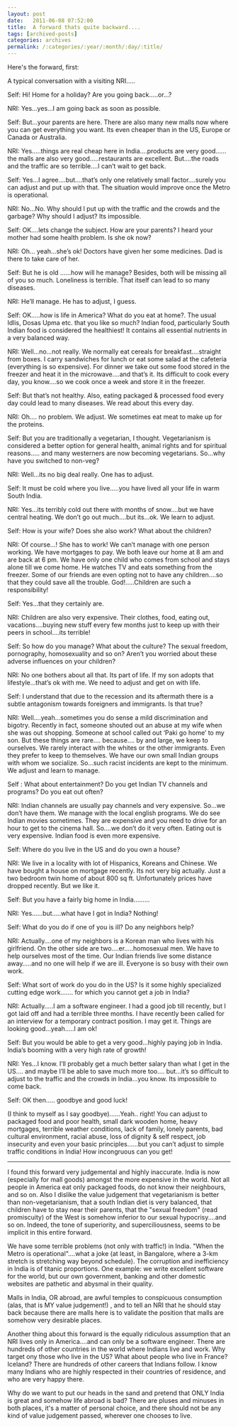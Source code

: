 ```yaml
---
layout: post
date:	2011-06-08 07:52:00
title:  A forward thats quite backward....
tags: [archived-posts]
categories: archives
permalink: /:categories/:year/:month/:day/:title/
---
```

Here's the forward, first:

<lj-cut text="a Forward about a RI (Resident Indian) talking to an NRI (Non-Resident Indian)">

A typical conversation with a visiting NRI…..
 
Self:  Hi!  Home for a holiday?  Are you going back…..or…?   
 
NRI: Yes…yes…I am going back as soon as possible.
 
Self: But…your parents are here. There are also many new malls now where you can get everything you want. Its even cheaper than in the US, Europe or Canada or Australia.
 
NRI: Yes…..things are real cheap here in India….products are very good……the malls are also very good…..restaurants are excellent.  But….the roads and the traffic are so terrible….I can’t wait to get back.
 
Self: Yes…I agree….but….that’s only one relatively small factor….surely you can adjust and put up with that.  The situation would improve once the Metro is operational.
 
NRI: No…No. Why should I put up with the traffic and the crowds and the garbage? Why should I adjust? Its impossible.
 
Self: OK….lets change the subject. How are your parents? I heard your mother had some health problem. Is she ok now?
 
NRI: Oh… yeah…she’s ok!  Doctors have given her some medicines. Dad is there to take care of her. 
 
Self: But he is old ……how will he manage? Besides, both will be missing all of you so much. Loneliness is terrible. That itself can lead to so many diseases.
 
NRI:  He’ll manage. He has to adjust, I guess.
 
Self: OK…..how is life in America? What do you eat at home?. The usual Idlis, Dosas Upma etc. that you like so much?  Indian food, particularly South Indian food is considered the healthiest!  It contains all essential nutrients in a very balanced way.
 
NRI: Well…no…not really. We normally eat cereals for breakfast….straight from boxes. I carry sandwiches for lunch or eat some salad at the cafeteria (everything is so expensive).  For dinner we take out some food stored in the freezer and heat it in the microwave….and that’s it. Its difficult to cook every day, you know….so we cook once a week and store it in the freezer.
 
Self: But that’s not healthy. Also, eating packaged & processed food every day could  lead to many diseases. We read about this every day.
 
NRI: Oh…. no problem. We adjust. We sometimes eat meat to make up for the proteins.
 
Self: But you are traditionally a vegetarian, I thought. Vegetarianism is considered a better option for general health, animal rights and for spiritual reasons….. and many westerners are now becoming vegetarians. So…why have you switched to non-veg?
 
NRI: Well…its no big deal really. One has to adjust.
 
Self: It must be cold where you live…..you have lived all your life in warm South India.
 
NRI: Yes…its terribly cold out there with months of snow….but we have central heating.  We don’t go out much….but its...ok.  We learn to adjust.
 
Self: How is your wife? Does she also work? What about the children?
 
NRI: Of course…!  She has to work! We can’t manage with one person working. We have mortgages to pay. We both leave our home at 8 am and are back at 6 pm. We have only one child who comes from school and stays alone till we come home. He watches TV and eats something from the freezer.  Some of our friends are even opting not to have any children….so that they could save all the trouble.  God!…..Children are such a responsibility! 
 
Self: Yes…that they certainly are. 
 
NRI:  Children are also very expensive. Their clothes, food, eating out, vacations….buying new stuff every few months just to keep up with their peers in school….its terrible!
 
Self: So how do you manage? What about the culture? The sexual freedom, pornography, homosexuality and so on?  Aren’t you worried about these adverse influences on your children?
 
NRI: No one bothers about all that.  Its part of life. If my son adopts that lifestyle…that’s ok with me. We need to adjust and get on with life.
 
Self: I understand that due to the recession and its aftermath there is a subtle antagonism towards foreigners and immigrants.  Is that true?
 
NRI: Well….yeah…sometimes you do sense a mild discrimination and bigotry. Recently in fact, someone shouted out an abuse at my wife when she was out shopping.  Someone at school called out ‘Paki go home’ to my son. But these things are rare…. because…. by and large, we keep to ourselves. We rarely interact with the whites or the other immigrants. Even they prefer to keep to themselves.  We have our own small Indian groups with whom we socialize.  So…such racist incidents are kept to the minimum. We adjust and learn to manage.
 
Self : What about entertainment? Do you get  Indian TV channels and programs? Do you eat out often?
 
NRI: Indian channels are usually pay channels and very expensive. So…we don’t have them. We manage with the local english programs.  We do see Indian movies sometimes. They are expensive and you need to drive for an hour to get to the cinema hall. So….we don’t do it very often.  Eating out is very expensive. Indian food is even more expensive.
 
Self: Where do you live in the US and do you own a house?
 
NRI: We live in a locality with lot of Hispanics, Koreans and Chinese. We have bought a house on mortgage recently. Its not very big actually. Just a two bedroom twin home of about 800 sq ft.  Unfortunately prices have dropped recently. But we like it.
 
Self: But you have a fairly big home in India……...
 
NRI: Yes……but…..what have I got in India? Nothing!
 
Self: What do you do if one of you is ill? Do any neighbors help?
 
NRI: Actually….one of my neighbors is a  Korean man who lives with his girlfriend.  On the other side are two….er…..homosexual men.  We have to help ourselves most of the time.  Our Indian friends live some distance away…..and no one will help if we are ill. Everyone is so busy with their own work. 
  
Self: What sort of work do you do in the US? Is it some highly specialized cutting edge work……. for which you cannot get a job in India?
 
NRI: Actually…..I am a software engineer. I had a good job till recently, but I got laid off and had a terrible three months. I have recently been called for an interview for a temporary contract position. I may get it. Things are looking good…yeah…..I am ok!
 
Self: But you would be able to get a very good…highly paying job in India.  India’s booming with a very high rate of growth!
 
NRI: Yes…I know. I’ll probably get a much better salary than what I get in the US…. and maybe I’ll be able to save much more too…. but…it’s so difficult to adjust to the traffic and the crowds in India…you know. Its impossible to come back.
 
Self: OK then….. goodbye and good luck! 
 
(I think to myself as I say goodbye)……Yeah.. right! You can adjust to packaged food and poor health, small dark wooden home, heavy mortgages, terrible weather conditions, lack of family, lonely parents,  bad cultural environment,  racial abuse, loss of dignity & self respect, job insecurity and even your basic principles……but you can’t adjust to simple traffic conditions in India!  How incongruous can you get! 

</lj-cut>


**************************

<lj-cut text="my judgemental view of this forward">


I found this forward  very judgemental and highly inaccurate. India is now (especially for mall goods) amongst the more expensive in the world.  Not all people in America eat only packaged foods, do not know their neighbours, and so on. Also I dislike the value judgement that vegetarianism is better than non-vegetarianism, that a south Indian diet is very balanced, that children have to stay near their parents, that the "sexual freedom" (read promiscuity) of the West is somehow inferior to our sexual hypocrisy....and so on. Indeed, the tone of superiority, and superciliousness, seems to be implicit in this entire forward.

We have some terrible problems (not only with traffic!) in India. "When the Metro is operational"....what a joke (at least, in Bangalore, where a 3-km stretch is stretching way beyond schedule). The corruption and inefficiency in India is of titanic proportions. One example: we write excellent software for the world, but our own government, banking and other domestic websites are pathetic and abysmal in their quality.

Malls in India, OR abroad, are awful temples to conspicuous consumption (alas, that is MY value judgement!) , and to tell an NRI that he should stay back because there are malls here is to validate the position that malls are somehow very desirable places.

Another  thing  about this forward is the equally ridiculous assumption that an NRI lives only in America....and can only be a software engineer.  There are hundreds of other countries in the world where Indians live and work. Why target ony those who live in the US? What about people who live in France? Iceland? There are hundreds of other careers that Indians follow. I know many Indians who are highly respected in their countries of residence, and who are very happy there. 

Why do we want to put our heads in the sand and pretend that ONLY India is great and somehow life abroad is bad? There are pluses and minuses in both places, it's a matter of personal choice, and there should not be any kind of value judgement passed, wherever one chooses to live.

</lj-cut>
